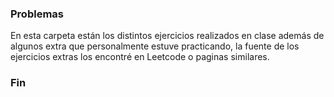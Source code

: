 ### Problemas

En esta carpeta están los distintos ejercicios realizados en clase además de algunos extra que personalmente estuve practicando, la fuente de los ejercicios extras los encontré en Leetcode o paginas similares.

### Fin